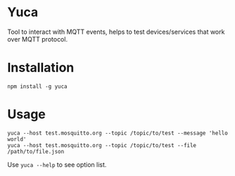 # Yuca

Tool to interact with MQTT events, helps to test devices/services that work over MQTT protocol.

# Installation

```
npm install -g yuca
```

# Usage

```
yuca --host test.mosquitto.org --topic /topic/to/test --message 'hello world'
yuca --host test.mosquitto.org --topic /topic/to/test --file /path/to/file.json
```

Use `yuca --help` to see option list.
